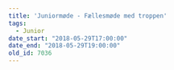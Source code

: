 ```yaml
---
title: 'Juniormøde - Fællesmøde med troppen'
tags:
  - Junior
date_start: "2018-05-29T17:00:00"
date_end: "2018-05-29T19:00:00"
old_id: 7036
---
```

